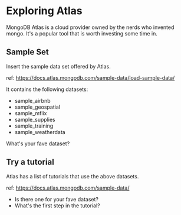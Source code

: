 # Exploring Atlas
MongoDB Atlas is a cloud provider owned by the nerds who invented mongo. It's a popular tool that is worth investing some time in.

## Sample Set
Insert the sample data set offered by Atlas. 

ref: https://docs.atlas.mongodb.com/sample-data/load-sample-data/

It contains the following datasets:
- sample_airbnb
- sample_geospatial
- sample_mflix
- sample_supplies
- sample_training
- sample_weatherdata

What's your fave dataset?

## Try a tutorial
Atlas has a list of tutorials that use the above datasets.

ref: https://docs.atlas.mongodb.com/sample-data/

- Is there one for your fave dataset? 
- What's the first step in the tutorial?